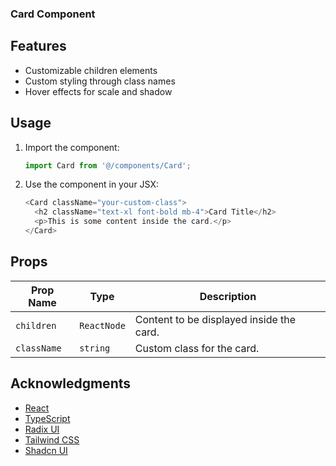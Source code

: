 
### Card Component



## Features

- Customizable children elements
- Custom styling through class names
- Hover effects for scale and shadow

## Usage

1. Import the component:

    ```typescript
    import Card from '@/components/Card';
    ```

2. Use the component in your JSX:

    ```typescript
    <Card className="your-custom-class">
      <h2 className="text-xl font-bold mb-4">Card Title</h2>
      <p>This is some content inside the card.</p>
    </Card>
    ```

## Props


| Prop Name    | Type            | Description                              |
| ------------ | --------------- | ---------------------------------------- |
| `children`   | `ReactNode`     | Content to be displayed inside the card. |
| `className`  | `string`        | Custom class for the card.               |



## Acknowledgments

- [React](https://reactjs.org/)
- [TypeScript](https://www.typescriptlang.org/)
- [Radix UI](https://www.radix-ui.com/)
- [Tailwind CSS](https://tailwindcss.com/)
- [Shadcn UI](https://ui.shadcn.com/docs/components/card)